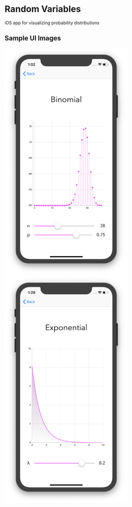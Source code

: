 # Random Variables
iOS app for visualizing probability distributions

## Sample UI Images

<img src="https://github.com/irvinodjuana/random-variables/blob/master/images/binomial_screenshot.png" width="400">

<img src="https://github.com/irvinodjuana/random-variables/blob/master/images/exponential_screenshot.png" width="400">
